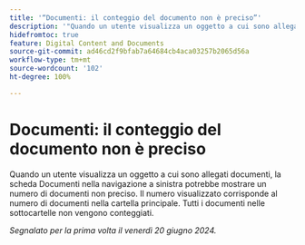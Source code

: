 ```yaml
---
title: '“Documenti: il conteggio del documento non è preciso”'
description: '"Quando un utente visualizza un oggetto a cui sono allegati documenti, la scheda Documenti nella navigazione a sinistra potrebbe mostrare un numero di documenti non preciso. Il numero visualizzato corrisponde al numero di documenti nella cartella principale. Tutti i documenti nelle sottocartelle non vengono conteggiati.”'
hidefromtoc: true
feature: Digital Content and Documents
source-git-commit: ad46cd2f9bfab7a64684cb4aca03257b2065d56a
workflow-type: tm+mt
source-wordcount: '102'
ht-degree: 100%

---
```



# Documenti: il conteggio del documento non è preciso

Quando un utente visualizza un oggetto a cui sono allegati documenti, la scheda Documenti nella navigazione a sinistra potrebbe mostrare un numero di documenti non preciso. Il numero visualizzato corrisponde al numero di documenti nella cartella principale. Tutti i documenti nelle sottocartelle non vengono conteggiati.

_Segnalato per la prima volta il venerdì 20 giugno 2024._
